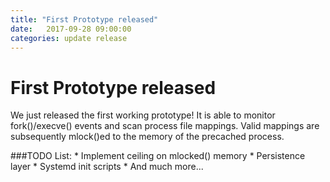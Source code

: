 ```yaml
---
title: "First Prototype released"
date:   2017-09-28 09:00:00
categories: update release
---
```


# First Prototype released

We just released the first working prototype!
It is able to monitor fork()/execve() events and scan process file mappings.
Valid mappings are subsequently mlock()ed to the memory of the precached process.

###TODO List:
	* Implement ceiling on mlocked() memory
	* Persistence layer
	* Systemd init scripts
	* And much more...
